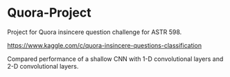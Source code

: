 # Quora-Project
Project for Quora insincere question challenge for ASTR 598.

https://www.kaggle.com/c/quora-insincere-questions-classification

Compared performance of a shallow CNN with 1-D convolutional layers and 2-D convolutional layers.
